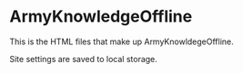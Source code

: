 # ArmyKnowledgeOffline
This is the HTML files that make up ArmyKnowldegeOffline.

Site settings are saved to local storage.
